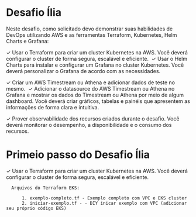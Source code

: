 # Desafio Ília

Neste desafio, como solicitado devo demonstrar suas habilidades de DevOps utilizando AWS e as ferramentas Terraform, Kubernetes, Helm Charts e Grafana​:

​✓ Usar o Terraform para criar um cluster Kubernetes na AWS. Você deverá configurar o cluster de forma ​segura, escalável e eficiente.​
​
✓ Usar o Helm Charts para instalar e configurar um Grafana no cluster Kubernetes. Você deverá​ personalizar o Grafana de acordo com as necessidades.​

​✓ Criar um AWS Timestream ou Athena e adicionar dados de teste no mesmo.​
​
✓ Adicionar o datasource do AWS Timestream ou Athena no Grafana e mostrar os dados do Timestream ou ​Athena por meio de algum dashboard. Você deverá criar gráficos, tabelas e painéis que apresentem as informações de forma​ clara e intuitiva.​

​✓ Prover observabilidade dos recursos criados durante o desafio. Você deverá monitorar o desempenho, a​ disponibilidade e o consumo dos recursos.​

# Primeio passo do Desafio Ília

​✓ Usar o Terraform para criar um cluster Kubernetes na AWS. Você deverá configurar o cluster de forma ​segura, escalável e eficiente.​

      Arquivos do Terraform EKS:

          1. exemplo-completo.tf - Exemplo completo com VPC e EKS cluster
          2. iniciar-exemplo.tf - - DIY inicar exemplo com VPC (adicionar seu próprio código EKS)



